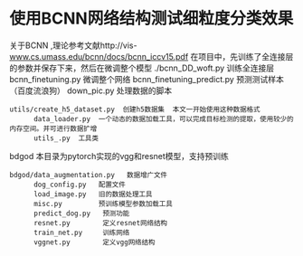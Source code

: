 # 使用BCNN网络结构测试细粒度分类效果


关于BCNN ,理论参考文献http://vis-www.cs.umass.edu/bcnn/docs/bcnn_iccv15.pdf 在项目中，先训练了全连接层的参数并保存下来，然后在微调整个模型
     ./bcnn_DD_woft.py  训练全连接层
         bcnn_finetuning.py  微调整个网络
         bcnn_finetuning_predict.py   预测测试样本（百度流浪狗）
         down_pic.py  处理数据的脚本


    utils/create_h5_dataset.py  创建h5数据集  本文一开始使用这种数据格式
          data_loader.py  一个动态的数据加载工具，可以完成目标检测的提取，使用较少的内存空间。并可进行数据扩增
          utils_.py  工具类


bdgod  本目录为pytorch实现的vgg和resnet模型，支持预训练

    bdgod/data_augmentation.py   数据增广文件
          dog_config.py   配置文件
          load_image.py   旧的数据处理工具
          misc.py         预训练模型参数加载工具
          predict_dog.py   预测功能
          resnet.py        定义resnet网络结构
          train_net.py     训练网络
          vggnet.py        定义vgg网络结构